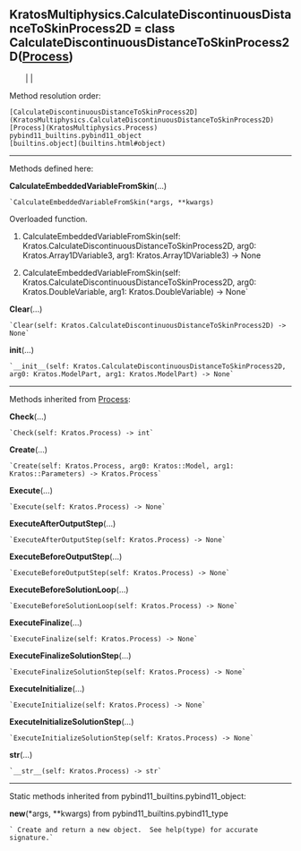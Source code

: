   
**KratosMultiphysics.CalculateDiscontinuousDistanceToSkinProcess2D** = class
CalculateDiscontinuousDistanceToSkinProcess2D([Process](KratosMultiphysics.Process))  
---  
`    `|   |

Method resolution order:

    [CalculateDiscontinuousDistanceToSkinProcess2D](KratosMultiphysics.CalculateDiscontinuousDistanceToSkinProcess2D)
    [Process](KratosMultiphysics.Process)
    pybind11_builtins.pybind11_object
    [builtins.object](builtins.html#object)

* * *

Methods defined here:  

**CalculateEmbeddedVariableFromSkin**(...)

    `CalculateEmbeddedVariableFromSkin(*args, **kwargs)  
Overloaded  function.  
  
1. CalculateEmbeddedVariableFromSkin(self: Kratos.CalculateDiscontinuousDistanceToSkinProcess2D, arg0: Kratos.Array1DVariable3, arg1: Kratos.Array1DVariable3) -> None  
  
2. CalculateEmbeddedVariableFromSkin(self: Kratos.CalculateDiscontinuousDistanceToSkinProcess2D, arg0: Kratos.DoubleVariable, arg1: Kratos.DoubleVariable) -> None`

**Clear**(...)

    `Clear(self: Kratos.CalculateDiscontinuousDistanceToSkinProcess2D) -> None`

**__init__**(...)

    `__init__(self: Kratos.CalculateDiscontinuousDistanceToSkinProcess2D, arg0: Kratos.ModelPart, arg1: Kratos.ModelPart) -> None`

* * *

Methods inherited from [Process](KratosMultiphysics.Process):  

**Check**(...)

    `Check(self: Kratos.Process) -> int`

**Create**(...)

    `Create(self: Kratos.Process, arg0: Kratos::Model, arg1: Kratos::Parameters) -> Kratos.Process`

**Execute**(...)

    `Execute(self: Kratos.Process) -> None`

**ExecuteAfterOutputStep**(...)

    `ExecuteAfterOutputStep(self: Kratos.Process) -> None`

**ExecuteBeforeOutputStep**(...)

    `ExecuteBeforeOutputStep(self: Kratos.Process) -> None`

**ExecuteBeforeSolutionLoop**(...)

    `ExecuteBeforeSolutionLoop(self: Kratos.Process) -> None`

**ExecuteFinalize**(...)

    `ExecuteFinalize(self: Kratos.Process) -> None`

**ExecuteFinalizeSolutionStep**(...)

    `ExecuteFinalizeSolutionStep(self: Kratos.Process) -> None`

**ExecuteInitialize**(...)

    `ExecuteInitialize(self: Kratos.Process) -> None`

**ExecuteInitializeSolutionStep**(...)

    `ExecuteInitializeSolutionStep(self: Kratos.Process) -> None`

**__str__**(...)

    `__str__(self: Kratos.Process) -> str`

* * *

Static methods inherited from pybind11_builtins.pybind11_object:  

**__new__**(*args, **kwargs) from pybind11_builtins.pybind11_type

    ` Create and return a new object.  See help(type) for accurate signature.`

